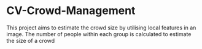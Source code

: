 # CV-Crowd-Management

This project aims to estimate the crowd size by utilising local features in an image. The number of people within each group is calculated to estimate the size of a crowd
